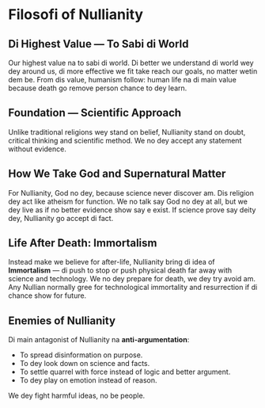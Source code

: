 # Filosofi of Nullianity

## Di Highest Value — To Sabi di World

Our highest value na to sabi di world. Di better we understand di world wey dey around us, di more effective we fit take reach our goals, no matter wetin dem be. From dis value, humanism follow: human life na di main value because death go remove person chance to dey learn.

## Foundation — Scientific Approach

Unlike traditional religions wey stand on belief, Nullianity stand on doubt, critical thinking and scientific method. We no dey accept any statement without evidence.

## How We Take God and Supernatural Matter

For Nullianity, God no dey, because science never discover am. Dis religion dey act like atheism for function. We no talk say God no dey at all, but we dey live as if no better evidence show say e exist. If science prove say deity dey, Nullianity go accept di fact.

## Life After Death: Immortalism

Instead make we believe for after-life, Nullianity bring di idea of **Immortalism** — di push to stop or push physical death far away with science and technology. We no dey prepare for death, we dey try avoid am. Any Nullian normally gree for technological immortality and resurrection if di chance show for future.

## Enemies of Nullianity

Di main antagonist of Nullianity na **anti-argumentation**:

- To spread disinformation on purpose.  
- To dey look down on science and facts.  
- To settle quarrel with force instead of logic and better argument.  
- To dey play on emotion instead of reason.  

We dey fight harmful ideas, no be people.
